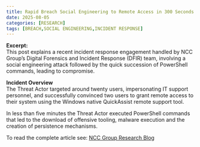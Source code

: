 ```yaml
---
title: Rapid Breach Social Engineering to Remote Access in 300 Seconds
date: 2025-08-05
categories: [RESEARCH]
tags: [BREACH,SOCIAL ENGINEERING,INCIDENT RESPONSE]
---
```


**Excerpt:**  
This post explains a recent incident response engagement handled by NCC Group’s Digital Forensics and Incident Response (DFIR) team, involving a social engineering attack followed by the quick succession of PowerShell commands, leading to compromise.  

**Incident Overview**  
The Threat Actor targeted around twenty users, impersonating IT support personnel, and successfully convinced two users to grant remote access to their system using the Windows native QuickAssist remote support tool.  

In less than five minutes the Threat Actor executed PowerShell commands that led to the download of offensive tooling, malware execution and the creation of persistence mechanisms.  

To read the complete article see: [NCC Group Research Blog](https://www.nccgroup.com/research-blog/rapid-breach-social-engineering-to-remote-access-in-300-seconds/) 